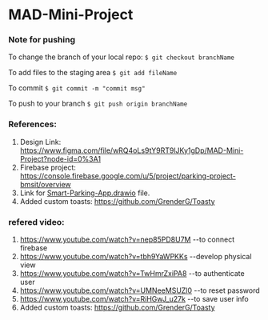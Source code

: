 # MAD-Mini-Project

### Note for pushing
To change the branch of your local repo:
`$ git checkout branchName`

To add files to the staging area
`$ git add fileName`

To commit
`$ git commit -m "commit msg"`

To push to your branch
`$ git push origin branchName`

### References:
1. Design Link: https://www.figma.com/file/wRQ4oLs9tY9RT9lJKy1gDp/MAD-Mini-Project?node-id=0%3A1
2. Firebase project: https://console.firebase.google.com/u/5/project/parking-project-bmsit/overview
3. Link for [Smart-Parking-App.drawio](https://drive.google.com/file/d/1arCMS1N0xiiSIfW5pYaRlcOcgUOqodvu/view?usp=sharing) file.
4. Added custom toasts: https://github.com/GrenderG/Toasty

### refered video:
1. https://www.youtube.com/watch?v=nep85PD8U7M --to connect firebase
2. https://www.youtube.com/watch?v=tbh9YaWPKKs --develop physical view
3. https://www.youtube.com/watch?v=TwHmrZxiPA8 --to authenticate user
4. https://www.youtube.com/watch?v=UMNeeMSUZl0 --to reset password
5. https://www.youtube.com/watch?v=RiHGwJ_u27k --to save user info
4. Added custom toasts: https://github.com/GrenderG/Toasty